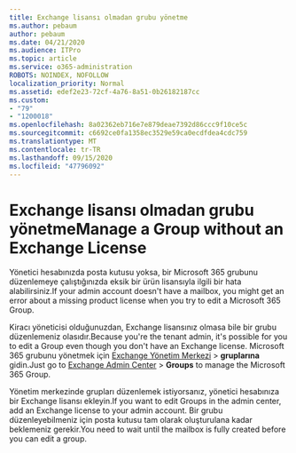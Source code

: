 ```yaml
---
title: Exchange lisansı olmadan grubu yönetme
ms.author: pebaum
author: pebaum
ms.date: 04/21/2020
ms.audience: ITPro
ms.topic: article
ms.service: o365-administration
ROBOTS: NOINDEX, NOFOLLOW
localization_priority: Normal
ms.assetid: edef2e23-72cf-4a76-8a51-0b26182187cc
ms.custom:
- "79"
- "1200018"
ms.openlocfilehash: 8a02362eb716e7e879deae7392d86ccc9f10ce5c
ms.sourcegitcommit: c6692ce0fa1358ec3529e59ca0ecdfdea4cdc759
ms.translationtype: MT
ms.contentlocale: tr-TR
ms.lasthandoff: 09/15/2020
ms.locfileid: "47796092"
---
```

# <a name="manage-a-group-without-an-exchange-license"></a><span data-ttu-id="ab431-102">Exchange lisansı olmadan grubu yönetme</span><span class="sxs-lookup"><span data-stu-id="ab431-102">Manage a Group without an Exchange License</span></span>

<span data-ttu-id="ab431-103">Yönetici hesabınızda posta kutusu yoksa, bir Microsoft 365 grubunu düzenlemeye çalıştığınızda eksik bir ürün lisansıyla ilgili bir hata alabilirsiniz.</span><span class="sxs-lookup"><span data-stu-id="ab431-103">If your admin account doesn't have a mailbox, you might get an error about a missing product license when you try to edit a Microsoft 365 Group.</span></span>
  
<span data-ttu-id="ab431-104">Kiracı yöneticisi olduğunuzdan, Exchange lisansınız olmasa bile bir grubu düzenlemeniz olasıdır.</span><span class="sxs-lookup"><span data-stu-id="ab431-104">Because you're the tenant admin, it's possible for you to edit a Group even though you don't have an Exchange license.</span></span> <span data-ttu-id="ab431-105">Microsoft 365 grubunu yönetmek için [Exchange Yönetim Merkezi](https://outlook.office365.com/ecp.aspx) \> **gruplarına** gidin.</span><span class="sxs-lookup"><span data-stu-id="ab431-105">Just go to [Exchange Admin Center](https://outlook.office365.com/ecp.aspx) \> **Groups** to manage the Microsoft 365 Group.</span></span>
  
<span data-ttu-id="ab431-106">Yönetim merkezinde grupları düzenlemek istiyorsanız, yönetici hesabınıza bir Exchange lisansı ekleyin.</span><span class="sxs-lookup"><span data-stu-id="ab431-106">If you want to edit Groups in the admin center, add an Exchange license to your admin account.</span></span> <span data-ttu-id="ab431-107">Bir grubu düzenleyebilmeniz için posta kutusu tam olarak oluşturulana kadar beklemeniz gerekir.</span><span class="sxs-lookup"><span data-stu-id="ab431-107">You need to wait until the mailbox is fully created before you can edit a group.</span></span>
  